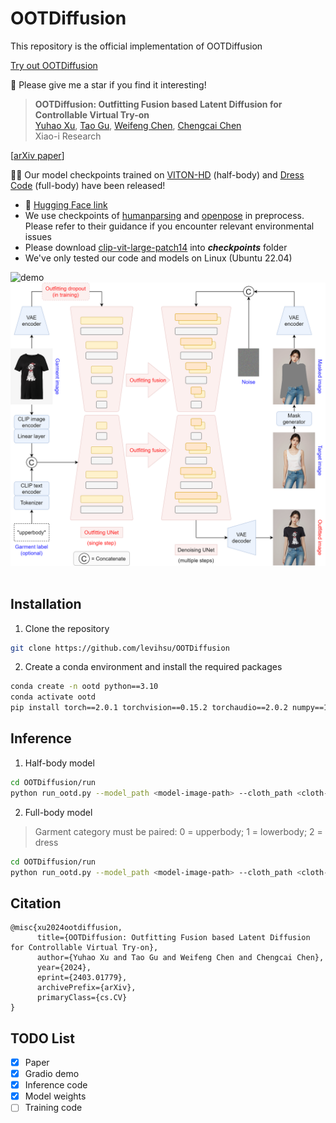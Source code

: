 # OOTDiffusion
This repository is the official implementation of OOTDiffusion

[Try out OOTDiffusion](https://ootd.ibot.cn/)

🤩 Please give me a star if you find it interesting!

> **OOTDiffusion: Outfitting Fusion based Latent Diffusion for Controllable Virtual Try-on**<br>
> [Yuhao Xu](http://levihsu.github.io/), [Tao Gu](https://github.com/T-Gu), [Weifeng Chen](https://github.com/ShineChen1024), [Chengcai Chen](https://www.researchgate.net/profile/Chengcai-Chen)<br>
> Xiao-i Research

[[arXiv paper](https://arxiv.org/abs/2403.01779)]

🥳🥳 Our model checkpoints trained on [VITON-HD](https://github.com/shadow2496/VITON-HD) (half-body) and [Dress Code](https://github.com/aimagelab/dress-code) (full-body) have been released!

* 🤗 [Hugging Face link](https://huggingface.co/levihsu/OOTDiffusion)
* We use checkpoints of [humanparsing](https://github.com/GoGoDuck912/Self-Correction-Human-Parsing) and [openpose](https://huggingface.co/lllyasviel/ControlNet/tree/main/annotator/ckpts) in preprocess. Please refer to their guidance if you encounter relevant environmental issues
* Please download [clip-vit-large-patch14](https://huggingface.co/openai/clip-vit-large-patch14) into ***checkpoints*** folder
* We've only tested our code and models on Linux (Ubuntu 22.04)

![demo](images/demo.png)&nbsp;
![workflow](images/workflow.png)&nbsp;

## Installation
1. Clone the repository

```sh
git clone https://github.com/levihsu/OOTDiffusion
```

2. Create a conda environment and install the required packages

```sh
conda create -n ootd python==3.10
conda activate ootd
pip install torch==2.0.1 torchvision==0.15.2 torchaudio==2.0.2 numpy==1.24.4 scipy==1.10.1 scikit-image==0.21.0 opencv-python==4.7.0.72 pillow==9.4.0 diffusers==0.24.0 transformers==4.36.2 accelerate==0.26.1 matplotlib==3.7.4 tqdm==4.64.1 gradio==4.16.0 config==0.5.1 einops==0.7.0 ninja==1.10.2
```

## Inference
1. Half-body model

```sh
cd OOTDiffusion/run
python run_ootd.py --model_path <model-image-path> --cloth_path <cloth-image-path> --scale 2.0 --sample 4
```

2. Full-body model 

> Garment category must be paired: 0 = upperbody; 1 = lowerbody; 2 = dress

```sh
cd OOTDiffusion/run
python run_ootd.py --model_path <model-image-path> --cloth_path <cloth-image-path> --model_type dc --category 2 --scale 2.0 --sample 4
```

## Citation
```
@misc{xu2024ootdiffusion,
      title={OOTDiffusion: Outfitting Fusion based Latent Diffusion for Controllable Virtual Try-on}, 
      author={Yuhao Xu and Tao Gu and Weifeng Chen and Chengcai Chen},
      year={2024},
      eprint={2403.01779},
      archivePrefix={arXiv},
      primaryClass={cs.CV}
}
```

## TODO List
- [x] Paper
- [x] Gradio demo
- [x] Inference code
- [x] Model weights
- [ ] Training code
